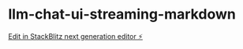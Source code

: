 # llm-chat-ui-streaming-markdown

[Edit in StackBlitz next generation editor ⚡️](https://stackblitz.com/~/github.com/curran/llm-chat-ui-streaming-markdown)